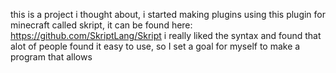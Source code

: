 this is a project i thought about, i started making plugins using this plugin for minecraft called skript, it can be found here: https://github.com/SkriptLang/Skript i really liked the syntax and found that alot of people found it easy to use, so I set a goal for myself to make a program that allows 
